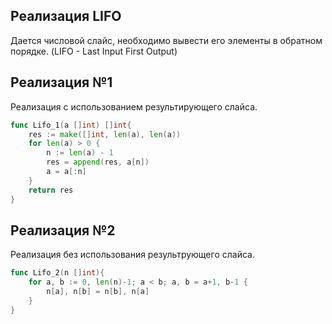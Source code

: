 ## Реализация LIFO

Дается числовой слайс, необходимо вывести его элементы в обратном порядке. (LIFO - Last Input First Output)

## Реализация №1
Реализация с использованием результирующего слайса. 

```go
func Lifo_1(a []int) []int{
    res := make([]int, len(a), len(a))
    for len(a) > 0 {
        n := len(a) - 1
        res = append(res, a[n])
        a = a[:n]
    }
    return res
}
```

## Реализация №2
Реализация без использования результрующего слайса. 

```go
func Lifo_2(n []int){
    for a, b := 0, len(n)-1; a < b; a, b = a+1, b-1 {
        n[a], n[b] = n[b], n[a]
    }
}
```

